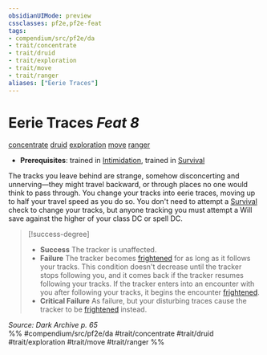 ```yaml
---
obsidianUIMode: preview
cssclasses: pf2e,pf2e-feat
tags:
- compendium/src/pf2e/da
- trait/concentrate
- trait/druid
- trait/exploration
- trait/move
- trait/ranger
aliases: ["Eerie Traces"]
---
```

# Eerie Traces  *Feat 8*  
[concentrate](rules/traits/concentrate.md "Concentrate Action & Ability Trait")  [druid](rules/traits/druid.md "Druid Class Trait")  [exploration](rules/traits/exploration.md "Exploration Action & Ability Trait")  [move](rules/traits/move.md "Move Combat Trait")  [ranger](rules/traits/ranger.md "Ranger Class Trait")  

- **Prerequisites**: trained in [Intimidation](compendium/skills.md#Intimidation), trained in [Survival](compendium/skills.md#Survival)

The tracks you leave behind are strange, somehow disconcerting and unnerving—they might travel backward, or through places no one would think to pass through. You change your tracks into eerie traces, moving up to half your travel speed as you do so. You don't need to attempt a [Survival](compendium/skills.md#Survival) check to change your tracks, but anyone tracking you must attempt a Will save against the higher of your class DC or spell DC.

> [!success-degree] 
> - **Success** The tracker is unaffected.
> - **Failure** The tracker becomes [frightened](rules/conditions.md#Frightened) for as long as it follows your tracks. This condition doesn't decrease until the tracker stops following you, and it comes back if the tracker resumes following your tracks. If the tracker enters into an encounter with you after following your tracks, it begins the encounter [frightened](rules/conditions.md#Frightened).
> - **Critical Failure** As failure, but your disturbing traces cause the tracker to be [frightened](rules/conditions.md#Frightened) instead.

*Source: Dark Archive p. 65*  
%% #compendium/src/pf2e/da #trait/concentrate #trait/druid #trait/exploration #trait/move #trait/ranger %%